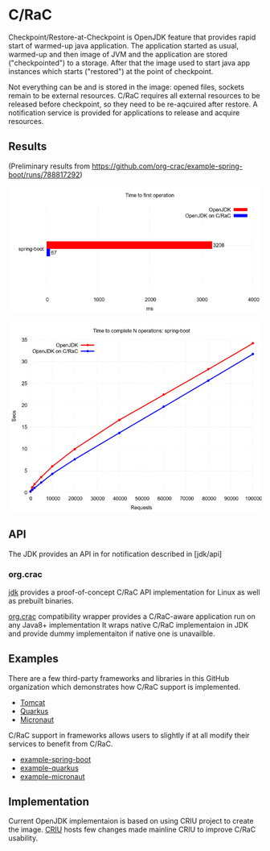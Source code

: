 # C/RaC
Checkpoint/Restore-at-Checkpoint is OpenJDK feature that provides rapid start of warmed-up java application.
The application started as usual, warmed-up and then image of JVM and the application are stored ("checkpointed") to a storage.
After that the image used to start java app instances which starts ("restored") at the point of checkpoint.

Not everything can be and is stored in the image: opened files, sockets remain to be external resources.
C/RaC requires all external resources to be released before checkpoint, so they need to be re-aqcuired after restore.
A notification service is provided for applications to release and acquire resources.

## Results

(Preliminary results from https://github.com/org-crac/example-spring-boot/runs/788817292)

![Startup Time](startup.png)

![Spring Boot](spring-boot.png)

## API

The JDK provides an API in for notification described in [jdk/api]

### org.crac

[jdk](https://github.com/org-crac/jdk) provides a proof-of-concept C/RaC API implementation for Linux as well as prebuilt binaries.

[org.crac](https://github.com/org-crac/org.crac) compatibility wrapper provides a C/RaC-aware application run on any Java8+ implementation 
It wraps native C/RaC implementaion in JDK and provide dummy implementaiton if native one is unavailble. 

## Examples

There are a few third-party frameworks and libraries in this GitHub organization which demonstrates how C/RaC support is implemented.

* [Tomcat](https://github.com/org-crac/tomcat)
* [Quarkus](https://github.com/org-crac/quarkus)
* [Micronaut](https://github.com/org-crac/micronaut-core)

C/RaC support in frameworks allows users to slightly if at all modify their services to benefit from C/RaC.

* [example-spring-boot](https://github.com/org-crac/example-spring-boot)
* [example-quarkus](https://github.com/org-crac/example-quarkus)
* [example-micronaut](https://github.com/org-crac/example-micronaut)

## Implementation

Current OpenJDK implementaion is based on using CRIU project to create the image.
[CRIU](https://github.com/org-crac/criu) hosts few changes made mainline CRIU to improve C/RaC usability.


